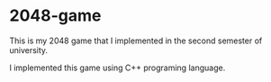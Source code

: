 # 2048-game
This is my 2048 game that I implemented in the second semester of university.

I implemented this game using C++ programing language.


